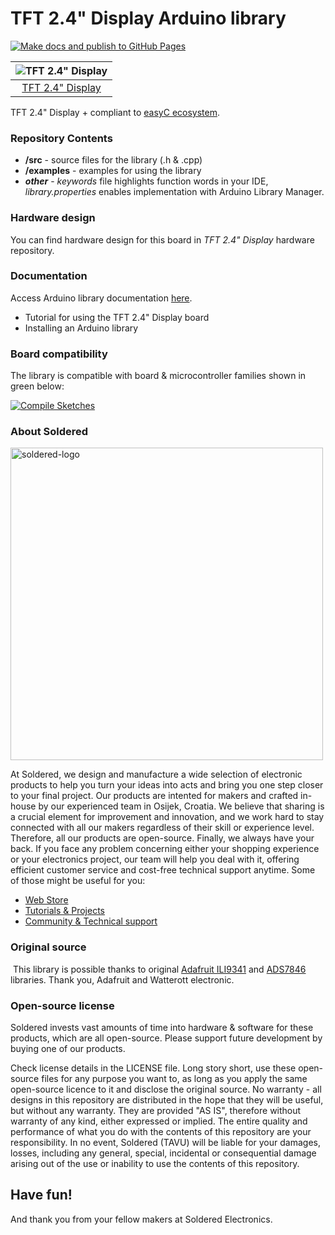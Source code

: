 # TFT 2.4" Display Arduino library

[![Make docs and publish to GitHub Pages](https://github.com/SolderedElectronics/Soldered-TFT-Touch-Display-Arduino-Library/actions/workflows/make_docs.yml/badge.svg?branch=dev)](https://github.com/SolderedElectronics/Soldered-TFT-Touch-Display-Arduino-Library/actions/workflows/make_docs.yml)

| ![TFT 2.4" Display](https://upload.wikimedia.org/wikipedia/commons/8/8f/Example_image.svg) |
| :---------------------------------------------------------------------------------------------: |
| [TFT 2.4" Display](https://www.solde.red/333211)                                                            |

TFT 2.4" Display + compliant to [easyC ecosystem](https://www.soldered.com/en/easyC). 

### Repository Contents
- **/src** - source files for the library (.h & .cpp)
- **/examples** - examples for using the library
- ***other*** - *keywords* file highlights function words in your IDE, *library.properties* enables implementation with Arduino Library Manager.

### Hardware design
You can find hardware design for this board in *TFT 2.4" Display* hardware repository.

### Documentation

Access Arduino library documentation [here](https://SolderedElectronics.github.io/Soldered-TFT-Touch-Display-Arduino-Library/).

- Tutorial for using the TFT 2.4" Display board
- Installing an Arduino library

### Board compatibility

The library is compatible with board & microcontroller families shown in green below: 

[![Compile Sketches](http://github-actions.40ants.com/SolderedElectronics/Soldered-TFT-Touch-Display-Arduino-Library/matrix.svg?branch=dev&only=Compile%20Sketches)](https://github.com/SolderedElectronics/Soldered-TFT-Touch-Display-Arduino-Library/actions/workflows/compile_test.yml)


### About Soldered
<img src="https://raw.githubusercontent.com/e-radionicacom/Soldered-TFT-Touch-Display-Arduino-Library/dev/extras/Soldered-logo-color.png" alt="soldered-logo" width="500"/>

At Soldered, we design and manufacture a wide selection of electronic products to help you turn your ideas into acts and bring you one step closer to your final project. Our products are intented for makers and crafted in-house by our experienced team in Osijek, Croatia. We believe that sharing is a crucial element for improvement and innovation, and we work hard to stay connected with all our makers regardless of their skill or experience level. Therefore, all our products are open-source. Finally, we always have your back. If you face any problem concerning either your shopping experience or your electronics project, our team will help you deal with it, offering efficient customer service and cost-free technical support anytime. Some of those might be useful for you:

- [Web Store](https://www.soldered.com/shop)
- [Tutorials & Projects](https://soldered.com/learn)
- [Community & Technical support](https://soldered.com/community)


### Original source
​
This library is possible thanks to original [Adafruit ILI9341](https://github.com/adafruit/Adafruit_ILI9341) and [ADS7846](https://github.com/watterott/Arduino-Libs/tree/master/ADS7846) libraries. Thank you, Adafruit and Watterott electronic. 


### Open-source license
Soldered invests vast amounts of time into hardware & software for these products, which are all open-source. Please support future development by buying one of our products. 

Check license details in the LICENSE file. Long story short, use these open-source files for any purpose you want to, as long as you apply the same open-source licence to it and disclose the original source. No warranty - all designs in this repository are distributed in the hope that they will be useful, but without any warranty. They are provided "AS IS", therefore without warranty of any kind, either expressed or implied. The entire quality and performance of what you do with the contents of this repository are your responsibility. In no event, Soldered (TAVU) will be liable for your damages, losses, including any general, special, incidental or consequential damage arising out of the use or inability to use the contents of this repository. 

## Have fun! 
And thank you from your fellow makers at Soldered Electronics.